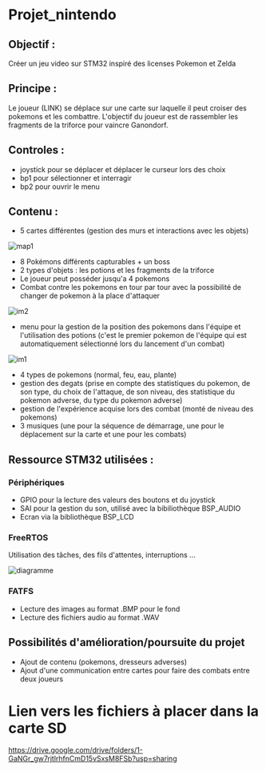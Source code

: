 # Projet_nintendo

## Objectif : 
Créer un jeu video sur STM32 inspiré des licenses Pokemon et Zelda

## Principe :  
Le joueur (LINK) se déplace sur une carte sur laquelle il peut croiser des pokemons et les combattre. L'objectif du joueur est de rassembler les fragments de la triforce pour vaincre Ganondorf.

## Controles :
- joystick pour se déplacer et déplacer le curseur lors des choix
- bp1 pour sélectionner et interragir
- bp2 pour ouvrir le menu

## Contenu  : 
- 5 cartes différentes (gestion des murs et interactions avec les objets)

![map1](https://github.com/Coline3003/Projet_nintendo/assets/116337158/d1932ed6-69c1-4684-bf36-43cd2a4e02e5)

- 8 Pokémons différents capturables + un boss
- 2 types d'objets : les potions et les fragments de la triforce
- Le joueur peut posséder jusqu'a 4 pokemons
- Combat contre les pokemons en tour par tour avec la possibilité de changer de pokemon à la place d'attaquer

![im2](https://github.com/Coline3003/Projet_nintendo/assets/116337158/472b7f26-7dc0-4d71-929a-2428a2375801)


- menu pour la gestion de la position des pokemons dans l'équipe et l'utilisation des potions (c'est le premier pokemon de l'équipe qui est automatiquement sélectionné lors du lancement d'un combat)

![im1](https://github.com/Coline3003/Projet_nintendo/assets/116337158/e21f79dc-cb6b-46bf-a59e-00f425e9530e)


- 4 types de pokemons (normal, feu, eau, plante)
- gestion des degats (prise en compte des statistiques du pokemon, de son type, du choix de l'attaque, de son niveau, des statistique du pokemon adverse, du type du pokemon adverse)
- gestion de l'expérience acquise lors des combat (monté de niveau des pokemons)
- 3 musiques (une pour la séquence de démarrage, une pour le déplacement sur la carte et une pour les combats)

## Ressource STM32 utilisées :

### Périphériques

- GPIO pour la lecture des valeurs des boutons et du joystick
- SAI pour la gestion du son, utilisé avec la bibiliothèque BSP_AUDIO
- Ecran via la bibliothèque BSP_LCD

### FreeRTOS 

Utilisation des tâches, des fils d'attentes, interruptions ...

![diagramme](https://github.com/Coline3003/Projet_nintendo/assets/116337158/e114918d-ee91-4907-933f-e5b9c512a4af)

### FATFS

- Lecture des images au format .BMP pour le fond
- Lecture des fichiers audio au format .WAV

## Possibilités d'amélioration/poursuite du projet

- Ajout de contenu (pokemons, dresseurs adverses)
- Ajout d'une communication entre cartes pour faire des combats entre deux joueurs
          
# Lien vers les fichiers à placer dans la carte SD

https://drive.google.com/drive/folders/1-GaNGr_gw7rjtlrhfnCmD15vSxsM8FSb?usp=sharing
